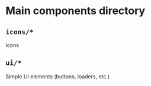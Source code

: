 # Main components directory

## `icons/*`
Icons

## `ui/*`
Simple UI elements (buttons, loaders, etc.)
